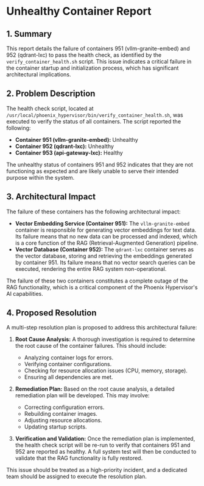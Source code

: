 # Unhealthy Container Report

## 1. Summary

This report details the failure of containers 951 (vllm-granite-embed) and 952 (qdrant-lxc) to pass the health check, as identified by the `verify_container_health.sh` script. This issue indicates a critical failure in the container startup and initialization process, which has significant architectural implications.

## 2. Problem Description

The health check script, located at `/usr/local/phoenix_hypervisor/bin/verify_container_health.sh`, was executed to verify the status of all containers. The script reported the following:

- **Container 951 (vllm-granite-embed):** Unhealthy
- **Container 952 (qdrant-lxc):** Unhealthy
- **Container 953 (api-gateway-lxc):** Healthy

The unhealthy status of containers 951 and 952 indicates that they are not functioning as expected and are likely unable to serve their intended purpose within the system.

## 3. Architectural Impact

The failure of these containers has the following architectural impact:

- **Vector Embedding Service (Container 951):** The `vllm-granite-embed` container is responsible for generating vector embeddings for text data. Its failure means that no new data can be processed and indexed, which is a core function of the RAG (Retrieval-Augmented Generation) pipeline.
- **Vector Database (Container 952):** The `qdrant-lxc` container serves as the vector database, storing and retrieving the embeddings generated by container 951. Its failure means that no vector search queries can be executed, rendering the entire RAG system non-operational.

The failure of these two containers constitutes a complete outage of the RAG functionality, which is a critical component of the Phoenix Hypervisor's AI capabilities.

## 4. Proposed Resolution

A multi-step resolution plan is proposed to address this architectural failure:

1.  **Root Cause Analysis:** A thorough investigation is required to determine the root cause of the container failures. This should include:
    *   Analyzing container logs for errors.
    *   Verifying container configurations.
    *   Checking for resource allocation issues (CPU, memory, storage).
    *   Ensuring all dependencies are met.

2.  **Remediation Plan:** Based on the root cause analysis, a detailed remediation plan will be developed. This may involve:
    *   Correcting configuration errors.
    *   Rebuilding container images.
    *   Adjusting resource allocations.
    *   Updating startup scripts.

3.  **Verification and Validation:** Once the remediation plan is implemented, the health check script will be re-run to verify that containers 951 and 952 are reported as healthy. A full system test will then be conducted to validate that the RAG functionality is fully restored.

This issue should be treated as a high-priority incident, and a dedicated team should be assigned to execute the resolution plan.